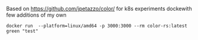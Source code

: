 Based on https://github.com/jpetazzo/color/ for k8s experiments dockewith few additions of my own

`docker run  --platform=linux/amd64 -p 3000:3000 --rm color-rs:latest green "test"`